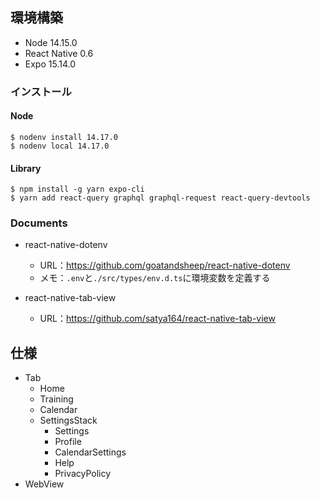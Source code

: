 ## 環境構築

- Node 14.15.0
- React Native 0.6
- Expo 15.14.0

### インストール

#### Node

```sh:
$ nodenv install 14.17.0
$ nodenv local 14.17.0
```

#### Library

```sh:
$ npm install -g yarn expo-cli
$ yarn add react-query graphql graphql-request react-query-devtools
```

### Documents

- react-native-dotenv

  - URL：https://github.com/goatandsheep/react-native-dotenv
  - メモ：`.env`と`./src/types/env.d.ts`に環境変数を定義する

- react-native-tab-view
  - URL：https://github.com/satya164/react-native-tab-view

## 仕様

- Tab
  - Home
  - Training
  - Calendar
  - SettingsStack
    - Settings
    - Profile
    - CalendarSettings
    - Help
    - PrivacyPolicy
- WebView
